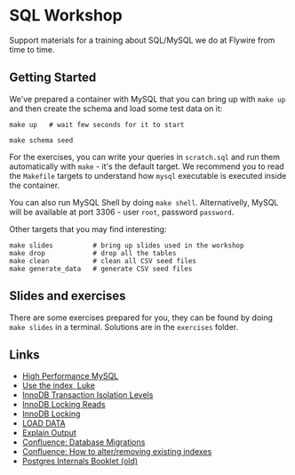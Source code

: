 # SQL Workshop

Support materials for a training about SQL/MySQL we do at Flywire from time to time.

## Getting Started

We've prepared a container with MySQL that you can bring up with `make up` and then create the schema and load some test data on it:

```shell
make up   # wait few seconds for it to start

make schema seed
```

For the exercises, you can write your queries in `scratch.sql` and run them automatically with `make` - it's the default target. We recommend you to read the `Makefile` targets to understand how `mysql` executable is executed inside the container.

You can also run MySQL Shell by doing `make shell`. Alternativelly, MySQL will be available at port 3306 - user `root`, password `password`.

Other targets that you may find interesting:

```
make slides          # bring up slides used in the workshop
make drop            # drop all the tables
make clean           # clean all CSV seed files
make generate_data   # generate CSV seed files
```

## Slides and exercises

There are some exercises prepared for you, they can be found by doing `make slides` in a terminal. Solutions are in the `exercises` folder.

## Links

- [High Performance MySQL](https://learning.oreilly.com/library/view/high-performance-mysql/9781492080503)
- [Use the index, Luke](https://use-the-index-luke.com/)
- [InnoDB Transaction Isolation Levels](https://dev.mysql.com/doc/refman/8.0/en/innodb-transaction-isolation-levels.html)
- [InnoDB Locking Reads](https://dev.mysql.com/doc/refman/8.0/en/innodb-locking-reads.html)
- [InnoDB Locking](https://dev.mysql.com/doc/refman/8.0/en/innodb-locking.html)
- [LOAD DATA](https://dev.mysql.com/doc/refman/8.0/en/load-data.html)
- [Explain Output](https://dev.mysql.com/doc/refman/8.0/en/explain-output.html)
- [Confluence: Database Migrations](https://confluence.flywire.tech/display/PE/Database+Migrations)
- [Confluence: How to alter/removing existing indexes](https://confluence.flywire.tech/pages/viewpage.action?pageId=568594427)
- [Postgres Internals Booklet (old)](https://github.com/luisbelloch/postgres_internals_booklet)
